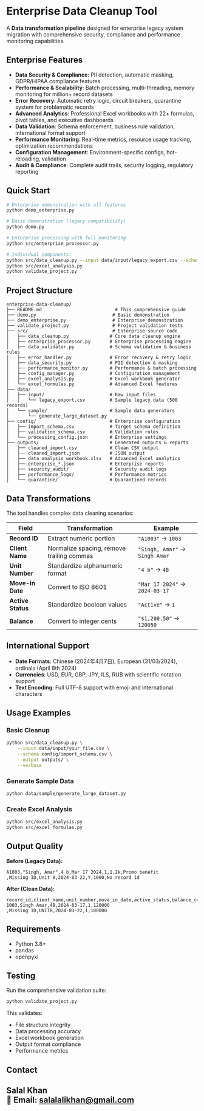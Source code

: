 # Enterprise Data Cleanup Tool

A **Data transformation pipeline** designed for enterprise legacy system migration with comprehensive security, compliance and performance monitoring capabilities.

## Enterprise Features

- **Data Security & Compliance**: PII detection, automatic masking, GDPR/HIPAA compliance features
- **Performance & Scalability**: Batch processing, multi-threading, memory monitoring for million+ record datasets
- **Error Recovery**: Automatic retry logic, circuit breakers, quarantine system for problematic records
- **Advanced Analytics**: Professional Excel workbooks with 22+ formulas, pivot tables, and executive dashboards
- **Data Validation**: Schema enforcement, business rule validation, international format support
- **Performance Monitoring**: Real-time metrics, resource usage tracking, optimization recommendations
- **Configuration Management**: Environment-specific configs, hot-reloading, validation
- **Audit & Compliance**: Complete audit trails, security logging, regulatory reporting

## Quick Start

```bash
# Enterprise demonstration with all features
python demo_enterprise.py

# Basic demonstration (legacy compatibility)
python demo.py

# Enterprise processing with full monitoring
python src/enterprise_processor.py

# Individual components:
python src/data_cleanup.py --input data/input/legacy_export.csv --schema config/import_schema.csv --output outputs/
python src/excel_analysis.py
python validate_project.py
```

## Project Structure

```
enterprise-data-cleanup/
├── README.md                           # This comprehensive guide
├── demo.py                            # Basic demonstration
├── demo_enterprise.py                 # Enterprise demonstration
├── validate_project.py                # Project validation tests
├── src/                               # Enterprise source code
│   ├── data_cleanup.py               # Core data cleanup engine
│   ├── enterprise_processor.py       # Enterprise processing engine
│   ├── data_validator.py             # Schema validation & business rules
│   ├── error_handler.py              # Error recovery & retry logic
│   ├── data_security.py              # PII detection & masking
│   ├── performance_monitor.py        # Performance & batch processing
│   ├── config_manager.py             # Configuration management
│   ├── excel_analysis.py             # Excel workbook generator
│   └── excel_formulas.py             # Advanced Excel features
├── data/
│   ├── input/                        # Raw input files
│   │   └── legacy_export.csv         # Sample legacy data (500 records)
│   └── sample/                       # Sample data generators
│       └── generate_large_dataset.py
├── config/                           # Enterprise configuration
│   ├── import_schema.csv             # Target schema definition
│   ├── validation_schema.csv         # Validation rules
│   └── processing_config.json        # Enterprise settings
├── outputs/                          # Generated outputs & reports
│   ├── cleaned_import.csv            # Clean CSV output
│   ├── cleaned_import.json           # JSON output
│   ├── data_analysis_workbook.xlsx   # Advanced Excel analytics
│   ├── enterprise_*.json             # Enterprise reports
│   ├── security_audit/               # Security audit logs
│   ├── performance_logs/             # Performance metrics
│   └── quarantine/                   # Quarantined records
```

## Data Transformations

The tool handles complex data cleaning scenarios:

| Field | Transformation | Example |
|-------|---------------|---------|
| **Record ID** | Extract numeric portion | `"A1003"` → `1003` |
| **Client Name** | Normalize spacing, remove trailing commas | `"Singh, Amar"` → `Singh Amar` |
| **Unit Number** | Standardize alphanumeric format | `"4 b"` → `4B` |
| **Move-in Date** | Convert to ISO 8601 | `"Mar 17 2024"` → `2024-03-17` |
| **Active Status** | Standardize boolean values | `"Active"` → `1` |
| **Balance** | Convert to integer cents | `"$1,200.50"` → `120050` |

## International Support

- **Date Formats**: Chinese (2024年4月7日), European (31/03/2024), ordinals (April 8th 2024)
- **Currencies**: USD, EUR, GBP, JPY, ILS, RUB with scientific notation support
- **Text Encoding**: Full UTF-8 support with emoji and international characters

## Usage Examples

### Basic Cleanup
```bash
python src/data_cleanup.py \
    --input data/input/your_file.csv \
    --schema config/import_schema.csv \
    --output outputs/ \
    --verbose
```

### Generate Sample Data
```bash
python data/sample/generate_large_dataset.py
```

### Create Excel Analysis
```bash
python src/excel_analysis.py
python src/excel_formulas.py
```

## Output Quality

**Before (Legacy Data):**
```csv
A1003,"Singh, Amar",4 b,Mar 17 2024,1,1.2k,Promo benefit
,Missing ID,Unit 8,2024-03-22,Y,1000,No record id
```

**After (Clean Data):**
```csv
record_id,client_name,unit_number,move_in_date,active_status,balance_cents
1003,Singh Amar,4B,2024-03-17,1,120000
,Missing ID,UNIT8,2024-03-22,1,100000
```

## Requirements

- Python 3.8+
- pandas
- openpyxl

## Testing

Run the comprehensive validation suite:

```bash
python validate_project.py
```

This validates:
- File structure integrity
- Data processing accuracy
- Excel workbook generation
- Output format compliance
- Performance metrics

## Contact

**Salal Khan**  
📧 Email: salalalikhan@gmail.com  
---




